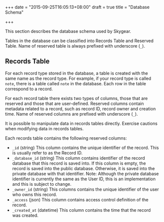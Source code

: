 +++
date = "2015-09-25T16:05:13+08:00"
draft = true
title = "Database Schema"

+++

This section describes the database schema used by Skygear.

Tables in the database can be classified into Records Table and Reserved Table.
Name of reserved table is always prefixed with underscore (`_`).

## Records Table

For each record type stored in the database, a table is created with the same name as the record type. For example, if your record type is called `note`, there is a table called `note` in the database. Each row in the table correspond to a record.

For each record table there exists two types of columns, those that are reserved and those that are user-defined. Reserved columns contain metadata related to a record, such as record ID, record owner and creation time. Name of reserved columns are prefixed with underscore (`_`).

It is possible to manipulate data in records tables directly. Exercise cautions when modifying data in records tables.

Each records table contains the following reserved columns:

* `_id` (string) This column contains the unique identifier of the record. This is usually refer to as the Record ID.
* `_database_id` (string) This column contains identifier of the record database that this record is saved into. If this column is empty, the record is saved into the public database. Otherwise, it is saved into the private database with that identifier. Note: Although the private database identifier is currently the same as the User ID, this is an implementation and this is subject to change.
* `_owner_id` (string) This columns contains the unique identifier of the user who owns this record.
* `_access` (json) This column contains access control definition of the record.
* `_created_at` (datetime) This column contains the time that the record was created.
* `_created_by` (string) This column contains the identifier of the user who created this record.
* `_updated_at` (datetime) This column contains the time that the record was last updated.
* `_updated_by` (string) This column contains the identifier of the user who last updated this record.

User-defined columns contain data that is set by your app. The type of each user-defined column is determined at the time when data to a column is first written. During development mode, the schema of records table is migrated as new columns are found in record.

For example, consider a `note` record in JSON representation like this:

```
{
    "_id": "note/abcdef",
    "_database_id": "_public"
    "content": "Hello World",
    "noteOrder": 1
}
```

When saved to Skygear, the above record will be saved in a records table called `note` like this:

* _id (string): "abcdef"
* _database_id (string): null
* _owner_id (string): "CURRENT_USER"
* _access (json): null
* content (string): "Hello World"
* noteOrder (integer): 1

## Reserved Tables

Reserved tables stores all data that is not records. For example, user data and device data is not stored in a records table but in a reserved table. The schema of the reserved tables are fixed for each version, but you may need to migrate the schema of these tables when upgrading from an old version of Skygear Server to a new version. Do not manually change the schema of reserved tables.

It is possible to manipulate data in reserved tables directly, but this is not advised as doing so may make the data inconsistent. Exercise cautions when modifying data in reserved tables.

This section describes each reserved table.

### User

The `_user` reserved table stores data of each user in Skygear. This is the most important reserved tables as the majority part of the system depends on user data.

### Device

The `_device` reserved table stores data of each device, which is usually associated to user accounts. Device also store push notification registration information of the device.

### Subscription

The `_subscription` reserved table stores data for each subscription, which contains query for detecting changes over the record database.

### Follow

The `_follow` reserved table contains follow-type relationship data between users.

### Follow

The `_friend` reserved table contains friend-type relationship data between users.

### Asset

The `_asset` reserved table contains metadata about user-uploaded assets. The content of the asset is not stored in the database.
